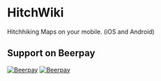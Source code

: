 # HitchWiki
Hitchhiking Maps on your mobile. (iOS and Android)

## Support on Beerpay

[![Beerpay](https://beerpay.io/amaurymartiny/HitchWiki/badge.svg?style=beer-square)](https://beerpay.io/amaurymartiny/HitchWiki)  [![Beerpay](https://beerpay.io/amaurymartiny/HitchWiki/make-wish.svg?style=flat-square)](https://beerpay.io/amaurymartiny/HitchWiki?focus=wish)
